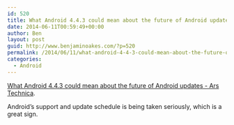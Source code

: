 ```yaml
---
id: 520
title: What Android 4.4.3 could mean about the future of Android updates
date: 2014-06-11T00:59:49+00:00
author: Ben
layout: post
guid: http://www.benjaminoakes.com/?p=520
permalink: /2014/06/11/what-android-4-4-3-could-mean-about-the-future-of-android-updates/
categories:
  - Android
---
```

[What Android 4.4.3 could mean about the future of Android updates - Ars Technica](http://arstechnica.com/gadgets/2014/06/what-android-4-4-3-could-mean-about-the-future-of-android-updates/).

Android&#8217;s support and update schedule is being taken seriously, which is a great sign.